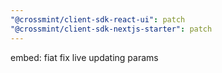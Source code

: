 ```yaml
---
"@crossmint/client-sdk-react-ui": patch
"@crossmint/client-sdk-nextjs-starter": patch
---
```


embed: fiat fix live updating params
